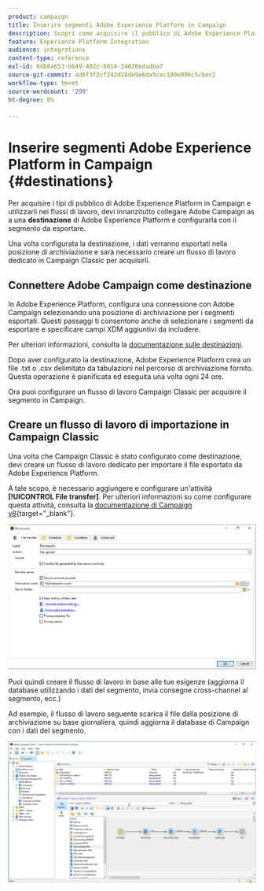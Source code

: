 ```yaml
---
product: campaign
title: Inserire segmenti Adobe Experience Platform in Campaign
description: Scopri come acquisire il pubblico di Adobe Experience Platform in Campaign Classic
feature: Experience Platform Integration
audience: integrations
content-type: reference
exl-id: 6db8a653-b649-402c-8814-24826edadba7
source-git-commit: ad6f3f2cf242d28de9e6da5cec100e096c5cbec2
workflow-type: tm+mt
source-wordcount: '299'
ht-degree: 0%

---
```


# Inserire segmenti Adobe Experience Platform in Campaign {#destinations}



Per acquisire i tipi di pubblico di Adobe Experience Platform in Campaign e utilizzarli nei flussi di lavoro, devi innanzitutto collegare Adobe Campaign as a una **destinazione** di Adobe Experience Platform e configurarla con il segmento da esportare.

Una volta configurata la destinazione, i dati verranno esportati nella posizione di archiviazione e sarà necessario creare un flusso di lavoro dedicato in Campaign Classic per acquisirli.

## Connettere Adobe Campaign come destinazione

In Adobe Experience Platform, configura una connessione con Adobe Campaign selezionando una posizione di archiviazione per i segmenti esportati. Questi passaggi ti consentono anche di selezionare i segmenti da esportare e specificare campi XDM aggiuntivi da includere.

Per ulteriori informazioni, consulta la [documentazione sulle destinazioni](https://experienceleague.adobe.com/docs/experience-platform/destinations/catalog/email-marketing/adobe-campaign.html?lang=it).

Dopo aver configurato la destinazione, Adobe Experience Platform crea un file .txt o .csv delimitato da tabulazioni nel percorso di archiviazione fornito. Questa operazione è pianificata ed eseguita una volta ogni 24 ore.

Ora puoi configurare un flusso di lavoro Campaign Classic per acquisire il segmento in Campaign.

## Creare un flusso di lavoro di importazione in Campaign Classic

Una volta che Campaign Classic è stato configurato come destinazione, devi creare un flusso di lavoro dedicato per importare il file esportato da Adobe Experience Platform.

A tale scopo, è necessario aggiungere e configurare un&#39;attività **[!UICONTROL File transfer]**. Per ulteriori informazioni su come configurare questa attività, consulta la [documentazione di Campaign v8](https://experienceleague.adobe.com/docs/campaign/automation/workflows/wf-activities/event-activities/file-transfer.html?lang=it){target="_blank"}.

![](assets/rtcdp-file-transfer.png)

Puoi quindi creare il flusso di lavoro in base alle tue esigenze (aggiorna il database utilizzando i dati del segmento, invia consegne cross-channel al segmento, ecc.)

Ad esempio, il flusso di lavoro seguente scarica il file dalla posizione di archiviazione su base giornaliera, quindi aggiorna il database di Campaign con i dati del segmento.

![](assets/rtcdp-workflow.png)
